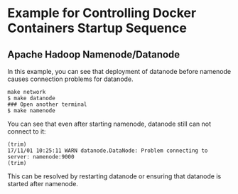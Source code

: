 # Example for Controlling Docker Containers Startup Sequence

## Apache Hadoop Namenode/Datanode

In this example, you can see that deployment of datanode before namenode causes connection problems for datanode.
```
make network
$ make datanode
### Open another terminal
$ make namenode
```

You can see that even after starting namenode, datanode still can not connect to it:
```
(trim)
17/11/01 10:25:11 WARN datanode.DataNode: Problem connecting to server: namenode:9000
(trim)
```

This can be resolved by restarting datanode or ensuring that datanode is started after namenode.
